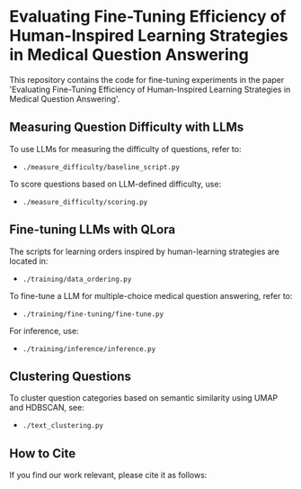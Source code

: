 # Evaluating Fine-Tuning Efficiency of Human-Inspired Learning Strategies in Medical Question Answering

This repository contains the code for fine-tuning experiments in the paper 'Evaluating Fine-Tuning Efficiency of Human-Inspired Learning Strategies in Medical Question Answering'.

## Measuring Question Difficulty with LLMs

To use LLMs for measuring the difficulty of questions, refer to:
- `./measure_difficulty/baseline_script.py`

To score questions based on LLM-defined difficulty, use:
- `./measure_difficulty/scoring.py`

## Fine-tuning LLMs with QLora

The scripts for learning orders inspired by human-learning strategies are located in:
- `./training/data_ordering.py`

To fine-tune a LLM for multiple-choice medical question answering, refer to:
- `./training/fine-tuning/fine-tune.py`

For inference, use:
- `./training/inference/inference.py`

## Clustering Questions

To cluster question categories based on semantic similarity using UMAP and HDBSCAN, see:
- `./text_clustering.py`

## How to Cite

If you find our work relevant, please cite it as follows:

